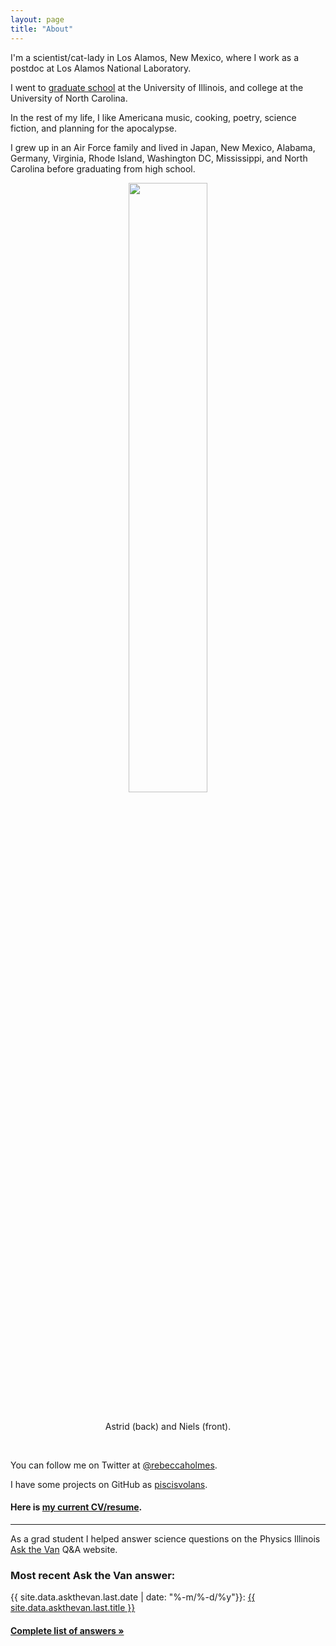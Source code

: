 ```yaml
---
layout: page
title: "About"
---
```


I'm a scientist/cat-lady in Los Alamos, New Mexico, where I work as a postdoc at Los Alamos National Laboratory.

I went to [graduate school](http://research.physics.illinois.edu/QI/Photonics/) at the University of Illinois, and college at the University of North Carolina.

In the rest of my life, I like Americana music, cooking, poetry, science fiction, and planning for the apocalypse.

I grew up in an Air Force family and lived in Japan, New Mexico, Alabama, Germany, Virginia, Rhode Island, Washington DC, Mississippi, and North Carolina before graduating from high school.

<center>
<img class="img-responsive" width="50%" src="{{ site.baseurl }}/public/img/cats2.jpg">
<p>
<br>
Astrid (back) and Niels (front).
</p>
<br>
</center>

You can follow me on Twitter at [@rebeccaholmes](https://twitter.com/rebeccaholmes).

I have some projects on GitHub as [piscisvolans](https://github.com/piscisvolans).

#### Here is <a href="{{ site.baseurl }}/public/pdf/rebecca-holmes-web-resume.pdf">my current CV/resume</a>.

<hr>

As a grad student I helped answer science questions on the Physics Illinois [Ask the Van](http://van.physics.illinois.edu/qa/) Q&A website.

### Most recent Ask the Van answer:

{{ site.data.askthevan.last.date | date: "%-m/%-d/%y"}}: <a href="{{ site.data.askthevan.last.url }}">{{ site.data.askthevan.last.title }}</a>

#### <a href="{{ site.baseurl }}/askthevan">Complete list of answers &raquo;</a>




